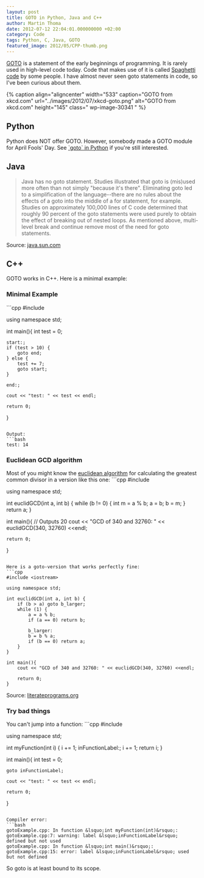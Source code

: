 ```yaml
---
layout: post
title: GOTO in Python, Java and C++
author: Martin Thoma
date: 2012-07-12 22:04:01.000000000 +02:00
category: Code
tags: Python, C, Java, GOTO
featured_image: 2012/05/CPP-thumb.png
---
```

<a href="http://en.wikipedia.org/wiki/Goto">GOTO</a> is a statement of the early beginnings of programming. It is rarely used in high-level code today. Code that makes use of it is called <a href="http://en.wikipedia.org/wiki/Spaghetti_code">Spaghetti code</a> by some people. I have almost never seen goto statements in code, so I've been curious about them.

{% caption align="aligncenter" width="533" caption="GOTO from xkcd.com" url="../images/2012/07/xkcd-goto.png" alt="GOTO from xkcd.com"  height="145" class=" wp-image-30341  "  %}

<h2>Python</h2>
Python does NOT offer GOTO. However, somebody made a GOTO module for April Fools' Day. See <a href="http://stackoverflow.com/q/6959360/562769">`goto` in Python</a> if you're still interested.

<h2>Java</h2>
<blockquote>Java has no goto statement. Studies illustrated that goto is (mis)used more often than not simply "because it's there". Eliminating goto led to a simplification of the language--there are no rules about the effects of a goto into the middle of a for statement, for example. Studies on approximately 100,000 lines of C code determined that roughly 90 percent of the goto statements were used purely to obtain the effect of breaking out of nested loops. As mentioned above, multi-level break and continue remove most of the need for goto statements.</blockquote>
Source: <a href="http://java.sun.com/docs/white/langenv/Simple.doc2.html#5550">java.sun.com</a>


<h2>C++</h2>
GOTO works in C++. Here is a minimal example:

<h3>Minimal Example</h3>
```cpp
#include <iostream>

using namespace std;

int main(){
    int test = 0;

    start:;
    if (test > 10) {
        goto end;
    } else {
        test += 7;
        goto start;
    }

    end:;

    cout << "test: " << test << endl;

    return 0;
}
```

Output:
```bash
test: 14
```

<h3>Euclidean GCD algorithm</h3>
Most of you might know the <a href="http://en.wikipedia.org/wiki/Euclidean_algorithm">euclidean algorithm</a> for calculating the greatest common divisor in a version like this one:
```cpp
#include <iostream>

using namespace std;

int euclidGCD(int a, int b) {
    while (b != 0) {
        int m = a % b;
        a = b;
        b = m;
    }
    return a;
}

int main(){
    // Outputs 20
    cout << "GCD of 340 and 32760: " << euclidGCD(340, 32760) <<endl;

    return 0;
}
```

Here is a goto-version that works perfectly fine:
```cpp
#include <iostream>

using namespace std;

int euclidGCD(int a, int b) {
    if (b > a) goto b_larger;
    while (1) {
        a = a % b;
        if (a == 0) return b;

        b_larger:
        b = b % a;
        if (b == 0) return a;
    }
}

int main(){
    cout << "GCD of 340 and 32760: " << euclidGCD(340, 32760) <<endl;

    return 0;
}
```
Source: <a href="http://en.literateprograms.org/Euclidean_algorithm_(C)">literateprograms.org</a>

<h3>Try bad things</h3>
You can't jump into a function:
```cpp
#include <iostream>

using namespace std;

int myFunction(int i) {
    i += 1;
    inFunctionLabel:;
    i += 1;
    return i;
}

int main(){
    int test = 0;

    goto inFunctionLabel;

    cout << "test: " << test << endl;

    return 0;
}
```

Compiler error:
```bash
gotoExample.cpp: In function &lsquo;int myFunction(int)&rsquo;:
gotoExample.cpp:7: warning: label &lsquo;inFunctionLabel&rsquo; defined but not used
gotoExample.cpp: In function &lsquo;int main()&rsquo;:
gotoExample.cpp:15: error: label &lsquo;inFunctionLabel&rsquo; used but not defined
```

So goto is at least bound to its scope.
